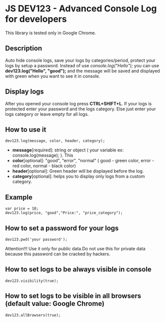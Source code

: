 # JS DEV123 - Advanced Console Log for developers 
This library is tested only in Google Chrome.

## Description 
Auto hide console logs, save your logs by categories/period, protect your logs by setup a password.
Instead of use *console.log("Hello");* you can use **dev123.log("Hello", "good");** and the message will be saved and displayed with green when you want to see it in console.

## Display logs
After you opened your console log press **CTRL+SHIFT+L**.
If your logs is protected enter your password and the logs category. Else just enter your logs category or leave empty for all logs.

## How to use it
```
dev123.log(message, color, header, category);
```
- **message**[required]:  string or object ( your variable ex: console.log(message);  ). This
- **color**[optional]: "good", "error", "normal" ( good - green color, error - red color, normal - black color)
- **header**[optional]: Green header will be displayed before the log.
- **category**[optional]: helps you to display only logs from a custom category.

## Example
```
var price = 10;
dev123.log(price, "good","Price:", "price_category");
```

## How to set a password for your logs
```
dev123.pwd('your password');
```
Attention!!! Use it only for public data.Do not use this for private data because this password can be cracked by hackers.

## How to set logs to be always visible in console 
```
dev123.visibility(true);
```

## How to set logs to be visible in all browsers (default value: Google Chrome)
```
dev123.allBrowsers(true);
```
